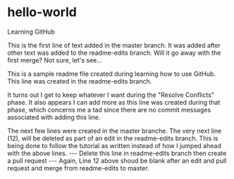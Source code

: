 # hello-world
Learning GitHub


This is the first line of text added in the master branch.  It was added after other text was added to the readme-edits branch.  Will it go away with the first merge? Not sure, let's see...

This is a sample readme file created during learning how to use GitHub.  This line was created in the readme-edits branch.

It turns out I get to keep whatever I want during the "Resolve Conflicts" phase.  It also appears I can add more as this line was created during that phase, which concerns me a tad since there are no commit messages associated with adding this line.

The next few lines were created in the master branche.  The very next line (12), will be deleted as part of an edit in the readme-edits branch.  This is being done to follow the tutorial as written instead of how I jumped ahead with the above lines.
--- Delete this line in readme-edits branch then create a pull request ---
Again, Line 12 above shoud be blank after an edit and pull request and merge from readme-edits to master.

